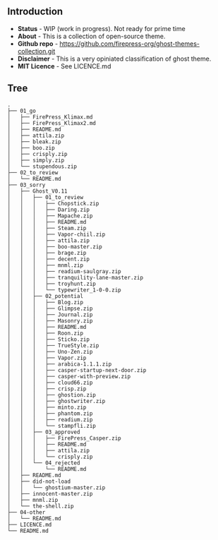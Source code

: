 
## Introduction

- **Status** - WIP (work in progress). Not ready for prime time 
- **About** - This is a collection of open-source theme. 
- **Github repo** - https://github.com/firepress-org/ghost-themes-collection.git
- **Disclaimer** - This is a very opiniated classification of ghost theme. 
- **MIT Licence** - See LICENCE.md

## Tree

```
.
├── 01_go
│   ├── FirePress_Klimax.md
│   ├── FirePress_Klimax2.md
│   ├── README.md
│   ├── attila.zip
│   ├── bleak.zip
│   ├── boo.zip
│   ├── crisply.zip
│   ├── simply.zip
│   └── stupendous.zip
├── 02_to_review
│   └── README.md
├── 03_sorry
│   ├── Ghost_V0.11
│   │   ├── 01_to_review
│   │   │   ├── Chopstick.zip
│   │   │   ├── Daring.zip
│   │   │   ├── Mapache.zip
│   │   │   ├── README.md
│   │   │   ├── Steam.zip
│   │   │   ├── Vapor-chiil.zip
│   │   │   ├── attila.zip
│   │   │   ├── boo-master.zip
│   │   │   ├── brage.zip
│   │   │   ├── decent.zip
│   │   │   ├── mnml.zip
│   │   │   ├── readium-saulgray.zip
│   │   │   ├── tranquility-lane-master.zip
│   │   │   ├── troyhunt.zip
│   │   │   └── typewriter_1-0-0.zip
│   │   ├── 02_potential
│   │   │   ├── Blog.zip
│   │   │   ├── Glimpse.zip
│   │   │   ├── Journal.zip
│   │   │   ├── Masonry.zip
│   │   │   ├── README.md
│   │   │   ├── Roon.zip
│   │   │   ├── Sticko.zip
│   │   │   ├── TrueStyle.zip
│   │   │   ├── Uno-Zen.zip
│   │   │   ├── Vapor.zip
│   │   │   ├── arabica-1.1.1.zip
│   │   │   ├── casper-startup-next-door.zip
│   │   │   ├── casper-with-preview.zip
│   │   │   ├── cloud66.zip
│   │   │   ├── crisp.zip
│   │   │   ├── ghostion.zip
│   │   │   ├── ghostwriter.zip
│   │   │   ├── minto.zip
│   │   │   ├── phantom.zip
│   │   │   ├── readium.zip
│   │   │   └── stampfli.zip
│   │   ├── 03_approved
│   │   │   ├── FirePress_Casper.zip
│   │   │   ├── README.md
│   │   │   ├── attila.zip
│   │   │   └── crisply.zip
│   │   └── 04_rejected
│   │       └── README.md
│   ├── README.md
│   ├── did-not-load
│   │   └── ghostium-master.zip
│   ├── innocent-master.zip
│   ├── mnml.zip
│   └── the-shell.zip
├── 04-other
│   └── README.md
├── LICENCE.md
└── README.md

```
